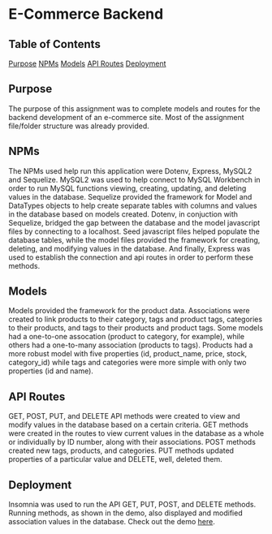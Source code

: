 ﻿# E-Commerce Backend

## Table of Contents
[Purpose](https://github.com/hill1635/hill-ecommerce-backend#purpose)
[NPMs](https://github.com/hill1635/hill-ecommerce-backend#npms)
[Models](https://github.com/hill1635/hill-ecommerce-backend#models)
[API Routes](https://github.com/hill1635/hill-ecommerce-backend#api-routes)
[Deployment](https://github.com/hill1635/hill-ecommerce-backend#deployment)


## Purpose
The purpose of this assignment was to complete models and routes for the backend development of an e-commerce site.  Most of the assignment file/folder structure was already provided.

## NPMs
The NPMs used help run this application were Dotenv, Express, MySQL2 and Sequelize.  MySQL2 was used to help connect to MySQL Workbench in order to run MySQL functions viewing, creating, updating, and deleting values in the database.  Sequelize provided the framework for Model and DataTypes objects to help create separate tables with columns and values in the database based on models created.  Dotenv, in conjuction with Sequelize, bridged the gap between the database and the model javascript files by connecting to a localhost.  Seed javascript files helped populate the database tables, while the model files provided the framework for creating, deleting, and modifying values in the database.  And finally, Express was used to establish the connection and api routes in order to perform these methods.

## Models
Models provided the framework for the product data.  Associations were created to link products to their category, tags and product tags, categories to their products, and tags to their products and product tags.  Some models had a one-to-one assocation (product to category, for example), while others had a one-to-many association (products to tags).  Products had a more robust model with five properties (id, product_name, price, stock, category_id) while tags and categories were more simple with only two properties (id and name).

## API Routes
GET, POST, PUT, and DELETE API methods were created to view and modify values in the database based on a certain criteria.  GET methods were created in the routes to view current values in the database as a whole or individually by ID number, along with their associations.  POST methods created new tags, products, and categories.  PUT methods updated properties of a particular value and DELETE, well, deleted them.

## Deployment
Insomnia was used to run the API GET, PUT, POST, and DELETE methods.  Running methods, as shown in the demo, also displayed and modified association values in the database.
Check out the demo <a href="https://www.youtube.com/watch?v=p6EML_1zdd0&feature=youtu.be">here</a>.